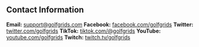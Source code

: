 ## Contact Information
**Email:** [support@golfgrids.com](mailto:support@golfgrids.com)
**Facebook:** [facebook.com/golfgrids](https://www.facebook.com/profile.php?id=100090120682788)
**Twitter:** [twitter.com/golfgrids](https://twitter.com/golfgrids)
**TikTok:** [tiktok.com/@golfgrids](https://www.tiktok.com/@golfgrids?lang=en)
**YouTube:** [youtube.com/golfgrids](https://www.youtube.com/channel/UCgB4QOv0_54z5gFu31knCvQ)
**Twitch:** [twitch.tv/golfgrids](https://www.twitch.tv/golfgrids)
